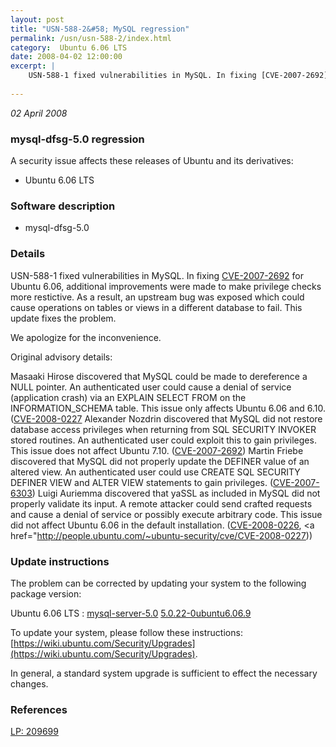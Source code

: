 ```yaml
---
layout: post
title: "USN-588-2&#58; MySQL regression"
permalink: /usn/usn-588-2/index.html
category:  Ubuntu 6.06 LTS
date: 2008-04-02 12:00:00
excerpt: |
    USN-588-1 fixed vulnerabilities in MySQL. In fixing [CVE-2007-2692](http://people.ubuntu.com/~ubuntu-security/cve/CVE-2007-2692) for Ubuntu 6.06, additional improvements were made to make privilege checks more restictive. As a result, an upstream bug was exposed which could cause operations on tables or views in a different database to fail. This update fixes the problem.
    
--- 
```

 
 

*02 April 2008*

### mysql-dfsg-5.0 regression

A security issue affects these releases of Ubuntu and its derivatives:

* Ubuntu 6.06 LTS

### Software description

* mysql-dfsg-5.0 

### Details

USN-588-1 fixed vulnerabilities in MySQL. In fixing [CVE-2007-2692](http://people.ubuntu.com/~ubuntu-security/cve/CVE-2007-2692) for Ubuntu 6.06, additional improvements were made to make privilege checks more restictive. As a result, an upstream bug was exposed which could cause operations on tables or views in a different database to fail. This update fixes the problem.

We apologize for the inconvenience.

Original advisory details:

 Masaaki Hirose discovered that MySQL could be made to dereference a NULL pointer. An authenticated user could cause a denial of service (application crash) via an EXPLAIN SELECT FROM on the INFORMATION_SCHEMA table. This issue only affects Ubuntu 6.06 and 6.10. ([CVE-2008-0227](http://people.ubuntu.com/~ubuntu-security/cve/CVE-2006-7232">CVE-2006-7232</a>) Alexander Nozdrin discovered that MySQL did not restore database access privileges when returning from SQL SECURITY INVOKER stored routines. An authenticated user could exploit this to gain privileges. This issue does not affect Ubuntu 7.10. (<a href="http://people.ubuntu.com/~ubuntu-security/cve/CVE-2007-2692">CVE-2007-2692</a>) Martin Friebe discovered that MySQL did not properly update the DEFINER value of an altered view. An authenticated user could use CREATE SQL SECURITY DEFINER VIEW and ALTER VIEW statements to gain privileges. (<a href="http://people.ubuntu.com/~ubuntu-security/cve/CVE-2007-6303">CVE-2007-6303</a>) Luigi Auriemma discovered that yaSSL as included in MySQL did not properly validate its input. A remote attacker could send crafted requests and cause a denial of service or possibly execute arbitrary code. This issue did not affect Ubuntu 6.06 in the default installation. (<a href="http://people.ubuntu.com/~ubuntu-security/cve/CVE-2008-0226">CVE-2008-0226</a>, <a href="http://people.ubuntu.com/~ubuntu-security/cve/CVE-2008-0227)) 

### Update instructions

The problem can be corrected by updating your system to the following package version:

Ubuntu 6.06 LTS
 : [mysql-server-5.0](https://launchpad.net/ubuntu/+source/mysql-dfsg-5.0) <span> [5.0.22-0ubuntu6.06.9](https://launchpad.net/ubuntu/+source/mysql-dfsg-5.0/5.0.22-0ubuntu6.06.9) </span> 

To update your system, please follow these instructions: [https://wiki.ubuntu.com/Security/Upgrades](https://wiki.ubuntu.com/Security/Upgrades).

In general, a standard system upgrade is sufficient to effect the necessary changes. 

### References

 
 [LP: 209699](https://launchpad.net/bugs/209699)
 


